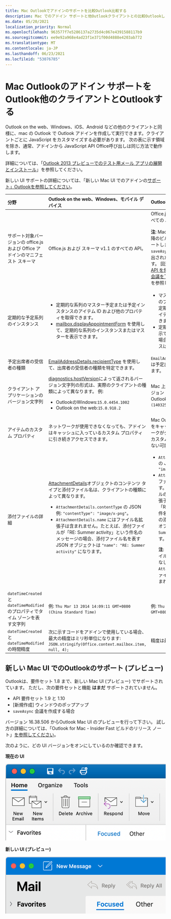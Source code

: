 ```yaml
---
title: Mac Outlookでアドインのサポートを比較Outlook比較する
description: Mac でのアドイン サポートと他Outlookクライアントとの比較Outlookします。
ms.date: 05/20/2021
localization_priority: Normal
ms.openlocfilehash: 963577f7e5286137a2735d4c067e4391588117b9
ms.sourcegitcommit: ee9e92a968e4ad23f1e371f00d4888e4203ab772
ms.translationtype: MT
ms.contentlocale: ja-JP
ms.lasthandoff: 06/23/2021
ms.locfileid: "53076785"
---
```

# <a name="compare-outlook-add-in-support-in-outlook-on-mac-with-other-outlook-clients"></a>Mac Outlookのアドイン サポートをOutlook他のクライアントとOutlookする

Outlook on the web、Windows、iOS、Android などの他のクライアントと同様に、mac の Outlook で Outlook アドインを作成して実行できます。クライアントごとに JavaScript をカスタマイズする必要があります。 次の表に示す領域を除き、通常、アドインから JavaScript API Office呼び出しは同じ方法で動作します。

詳細については、「[Outlook 2013 プレビューでのテスト用メール アプリの展開とインストール](testing-and-tips.md)」を参照してください。

新しい UI サポートの詳細については、「新しい Mac UI でのアドインの[サポート」Outlookを参照してください](#add-in-support-in-outlook-on-new-mac-ui-preview)。

| 分野 | Outlook on the web、Windows、モバイル デバイス | Outlook on Mac |
|:-----|:-----|:-----|
| サポート対象バージョンの office.js および Office アドインのマニフェスト スキーマ | Office.js および スキーマ v1.1 のすべての API。 | Office.js および スキーマ v1.1 のすべての API。<br><br>**注**: Mac Outlookでは、16.35.308 以降のビルドだけが会議の保存をサポートします。 それ以外の場合、 `saveAsync` 作成モードで会議から呼び出された場合、メソッドは失敗します。 回避策については、「[Office JS API を使用して Outlook for Mac で会議を下書きとして保存できない](https://support.microsoft.com/help/4505745)」を参照してください。 |
| 定期的な予定系列のインスタンス | <ul><li>定期的な系列のマスター予定または予定インスタンスのアイテム ID および他のプロパティを取得できます。</li><li>[mailbox.displayAppointmentForm](../reference/objectmodel/preview-requirement-set/office.context.mailbox.md#methods) を使用して、定期的な系列のインスタンスまたはマスターを表示できます。</li></ul> | <ul><li>マスター予定のアイテム ID と他のプロパティを取得できますが、定期的な系列のインスタンスのアイテム ID とプロパティは取得できません。</li><li>定期的な系列のマスター予定を表示できます。アイテム ID がない場合、定期的な系列のインスタンスは表示できません。</li></ul> |
| 予定出席者の受信者の種類 | [EmailAddressDetails.recipientType](/javascript/api/outlook/office.emailaddressdetails#recipienttype) を使用して、出席者の受信者の種類を特定できます。 | `EmailAddressDetails.recipientType` は予定出席者には `undefined` を返します。 |
| クライアント アプリケーションのバージョン文字列 | [diagnostics.hostVersion](/javascript/api/outlook/office.diagnostics#hostversion)によって返されるバージョン文字列の形式は、実際のクライアントの種類によって異なります。 例:<ul><li>OutlookのWindows:`15.0.4454.1002`</li><li>Outlook on the web:`15.0.918.2`</li></ul> |Mac 上のバージョンで返されるバージョン `Diagnostics.hostVersion` Outlook例を示します。`15.0 (140325)` |
| アイテムのカスタム プロパティ | ネットワークが使用できなくなっても、アドインはキャッシュに入っているカスタム プロパティに引き続きアクセスできます。 | Mac Outlookはカスタム プロパティをキャッシュしないので、ネットワークがダウンした場合、アドインはカスタム プロパティにアクセスできない可能性があります。 |
| 添付ファイルの詳細 | [AttachmentDetails](/javascript/api/outlook/office.attachmentdetails)オブジェクトのコンテンツ タイプと添付ファイル名は、クライアントの種類によって異なります。<ul><li>`AttachmentDetails.contentType` の JSON 例: `"contentType": "image/x-png"`。 </li><li>`AttachmentDetails.name` にはファイル名拡張子は含まれません。たとえば、添付ファイルが「RE: Summer activity」という件名のメッセージの場合、添付ファイル名を表す JSON オブジェクトは `"name": "RE: Summer activity"` になります。</li></ul> | <ul><li>`AttachmentDetails.contentType` の JSON 例: `"contentType" "image/png"`</li><li>`AttachmentDetails.name` には、ファイル名拡張子が必ず含まれます。メール アイテムの添付ファイルの拡張子は .eml で、予定の拡張子は .ics です。添付ファイルが「RE: Summer activity」という件名の電子メールである場合、その添付ファイル名を表す JSON オブジェクトは `"name": "RE: Summer activity.eml"` になります。<p>**注**: アドインを介するなど、ファイルがプログラムによって拡張子なしで添付される場合、`AttachmentDetails.name` にはファイル名の一部として拡張子は含まれません。</p></li></ul> |
| `dateTimeCreated` と `dateTimeModified` のプロパティでタイム ゾーンを表す文字列 |例: `Thu Mar 13 2014 14:09:11 GMT+0800 (China Standard Time)` | 例: `Thu Mar 13 2014 14:09:11 GMT+0800 (CST)` |
| `dateTimeCreated` と `dateTimeModified` の時間精度 | 次に示すコードをアドインで使用している場合、最大の精度はミリ秒単位になります:<br/>`JSON.stringify(Office.context.mailbox.item, null, 4);`| 精度は最高で秒単位となります。 |

## <a name="add-in-support-in-outlook-on-new-mac-ui-preview"></a>新しい Mac UI でのOutlookのサポート (プレビュー)

Outlookは、要件セット 1.8 まで、新しい Mac UI (プレビュー) でサポートされています。 ただし、次の要件セットと機能 **はまだ** サポートされていません。

- API 要件セット 1.9 と 1.10
- [新規作成] ウィンドウのポップアップ
- `saveAsync` 会議を作成する場合

バージョン 16.38.506 からOutlook Mac UI のプレビューを行って下さい。 試し方の詳細については、「Outlook for Mac - Insider Fast ビルドのリリース ノート」[を参照してください](https://support.microsoft.com/office/d6347358-5613-433e-a49e-a9a0e8e0462a)。

次のように、どの UI バージョンをオンにしているのか確認できます。

**現在の UI**

![Mac の現在の UI。](../images/outlook-on-mac-classic.png)

**新しい UI (プレビュー)**

![Mac のプレビューで新しい UI。](../images/outlook-on-mac-new.png)
